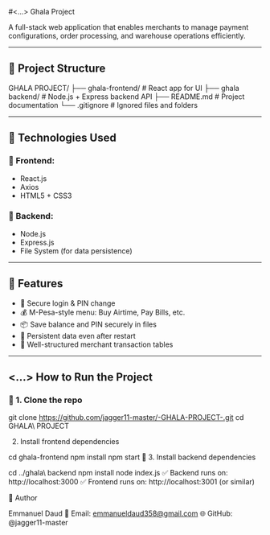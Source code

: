 #<...> Ghala Project

A full-stack web application that enables merchants to manage payment configurations, order processing, and warehouse operations efficiently.

---

## 🚀 Project Structure

GHALA PROJECT/
├── ghala-frontend/ # React app for UI
├── ghala backend/ # Node.js + Express backend API
├── README.md # Project documentation
└── .gitignore # Ignored files and folders



---

## 🧰 Technologies Used

### 🔹 Frontend:
- React.js
- Axios
- HTML5 + CSS3

### 🔹 Backend:
- Node.js
- Express.js
- File System (for data persistence)

---

## 🔧 Features

- 🔐 Secure login & PIN change
- 💰 M-Pesa-style menu: Buy Airtime, Pay Bills, etc.
- 📦 Save balance and PIN securely in files
- 🔄 Persistent data even after restart
- 📃 Well-structured merchant transaction tables

---

## <...> How to Run the Project

### 🔹 1. Clone the repo

git clone https://github.com/jagger11-master/-GHALA-PROJECT-.git
cd GHALA\ PROJECT


2. Install frontend dependencies

cd ghala-frontend
npm install
npm start
🔹 3. Install backend dependencies



cd ../ghala\ backend
npm install
node index.js
✅ Backend runs on: http://localhost:3000
✅ Frontend runs on: http://localhost:3001 (or similar)


🙋 Author

Emmanuel Daud
📧 Email: emmanueldaud358@gmail.com
🌐 GitHub: @jagger11-master